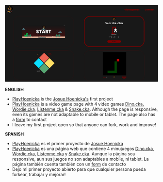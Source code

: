 <img src="img/cap-playhoenicka.png" alt="playhoenicka josue hoenicka josuehoenicka">


<b>ENGLISH</b>

- <a href="https://playhoenicka.github.io">PlayHoenicka</a> is the <a href="https://github.com/josuehoenicka">Josue Hoenicka's</a> first project
- <a href="https://playhoenicka.github.io">PlayHoenicka</a> is a video game page with 4 video games <a href="https://playhoenicka.github.io/games/dino.cka/">Dino.cka</a>, <a href="https://playhoenicka.github.io/games/wordie.cka/">Wordie.cka</a>, <a href="https://playhoenicka.github.io/games/listenme.cka/">Listenme.cka</a> & <a href="https://playhoenicka.github.io/games/snake.cka/">Snake.cka</a>. Although the page is responsive, even its games are not adaptable to mobile or tablet. The page also has a <a href="https://github.com/josuehoenicka/form">form</a> to contact
- I leave my first project open so that anyone can fork, work and improve!

<b>SPANISH</b>

- <a href="https://playhoenicka.github.io">PlayHoenicka</a> es el primer proyecto de <a href="https://github.com/josuehoenicka">Josue Hoenicka</a>
- <a href="https://playhoenicka.github.io">PlayHoenicka</a> es una página web que contiene 4 minujuegos <a href="https://playhoenicka.github.io/games/dino.cka/">Dino.cka</a>, <a href="https://playhoenicka.github.io/games/wordie.cka/">Wordie.cka</a>, <a href="https://playhoenicka.github.io/games/listenme.cka/">Listenme.cka</a> y <a href="https://playhoenicka.github.io/games/snake.cka/">Snake.cka</a>. Aunque la página sea responsive, aun sus juegos no son adaptables a mobile, ni tablet. La página también cuenta también con un <a href="https://github.com/josuehoenicka/form">form</a> de contacto
- Dejo mi primer proyecto abierto para que cualquier persona pueda forkear, trabajar y mejorar!

